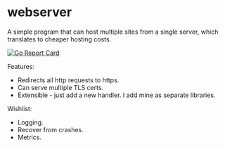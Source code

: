 # webserver
A simple program that can host multiple sites from a single server, which translates to cheaper hosting costs.

[![Go Report Card](https://goreportcard.com/badge/github.com/tharax/webserver)](https://goreportcard.com/report/github.com/tharax/webserver)

Features:
* Redirects all http requests to https.
* Can serve multiple TLS certs.
* Extensible - just add a new handler. I add mine as separate libraries.

Wishlist:

* Logging.
* Recover from crashes.
* Metrics.
